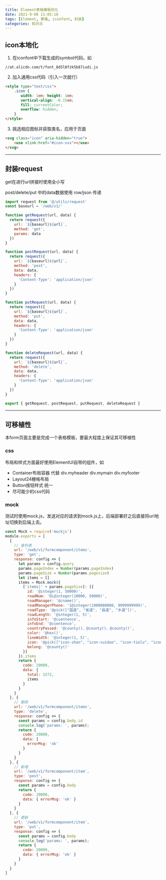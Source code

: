 ```yaml
---
title: Element表格模板优化
date: 2021-9-08 11:05:16
tags: [Element, 表格, iconfont, 封装]
categories: 知识点
---
```

## icon本地化

1. 在iconfont中下载生成的symbol代码，如

`//at.alicdn.com/t/font_8d5l8fzk5b87iudi.js`

<!--more-->

2. 加入通用css代码（引入一次就行）

```html
<style type="text/css">
    .icon {
       width: 1em; height: 1em;
       vertical-align: -0.15em;
       fill: currentColor;
       overflow: hidden;
    }
</style>
```

3. 挑选相应图标并获取类名，应用于页面

```html
<svg class="icon" aria-hidden="true">
    <use xlink:href="#icon-xxx"></use>
</svg>
```

---

## 封装request

get在进行url拼接时使用全小写

post/delete/put 中的data数据使用 row/json 传递

```javascript
import request from '@/utils/request'
const baseurl = '/web/v1/'

function getRequest(url, data) {
  return request({
    url: `${baseurl}${url}`,
    method: 'get',
    params: data
  })
}

function postRequest(url, data) {
  return request({
    url: `${baseurl}${url}`,
    method: 'post',
    data: data,
    headers: {
      'Content-Type': 'application/json'
    }
  })
}

function putRequest(url, data) {
  return request({
    url: `${baseurl}${url}`,
    method: 'put',
    data: data,
    headers: {
      'Content-Type': 'application/json'
    }
  })
}

function deleteRequest(url, data) {
  return request({
    url: `${baseurl}${url}`,
    method: 'delete',
    data: data,
    headers: {
      'Content-Type': 'application/json'
    }
  })
}

export { getRequest, postRequest, putRequest, deleteRequest }

```

---

## 可移植性

本form页面主要是完成一个表格模板，要最大程度上保证其可移植性

### css

布局和样式方面最好使用ElementUI自带的组件，如

* Container布局容器 代替 div.myheader   div.mymain  div.myfooter
* Layout24栅格布局
* Button按钮样式 统一
* 尽可能少的css代码

### mock

测试时使用mock.js，发送对应的请求到mock.js上，后端部署好之后直接将url地址切换到后端上去。

```javascript
const Mock = require('mockjs')
module.exports = [
  {
    // 拿列表
    url: '/web/v1/formcomponent/items',
    type: 'get',
    response: config => {
      let params = config.query
      params.pageIndex = Number(params.pageIndex)
      params.pageSize = Number(params.pagesize)
      let items = []
      items = Mock.mock({
        ['items|' + params.pageSize]: [{
          id: '@integer(1, 50000)',
          roadNum: 'DL@integer(10000, 50000)',
          roadManager: '@cname()',
          roadManagerPhone: '1@integer(1000000000, 9999999999)',
          roadType: '@pick(["国道", "省道", "县道", "乡道"])',
          roadLength: '@integer(1, 5)',
          infoStart: '@csentence',
          infoEnd: '@csentence',
          countryPassed: '@county()、@county()、@county()',
          color: '@hex()',
          lineWidth: '@integer(1, 5)', 
          icon: '@pick(["icon-shan", "icon-suidao", "icon-tielu", "icon-heliu", "icon-qiaoliang", "icon-roadTransport"])',
          belong: '@county()'
        }]
      }).items
      return {
        code: 20000,
        data: {
          total: 1572,
          items
        }
      }
    }
  }, {
    // 删除
    url: '/web/v1/formcomponent/items',
    type: 'delete',
    response: config => {
      const params = config.body.id
      console.log('params: ', params);
      return {
        code: 20000,
        data: {
          errorMsg: 'ok'
        }
      }
    }
  }, {
    // 新增
    url: '/web/v1/formcomponent/item',
    type: 'post',
    response: config => {
      const params = config.body
      return {
        code: 20000,
        data: { errorMsg: 'ok' }
      }
    }
  }, {
    // 更新
    url: '/web/v1/formcomponent/item',
    type: 'put',
    response: config => {
      const params = config.body
      console.log('params: ', params);
      return {
        code: 20000,
        data: { errorMsg: 'ok' }
      }
    }
  }
]
```
